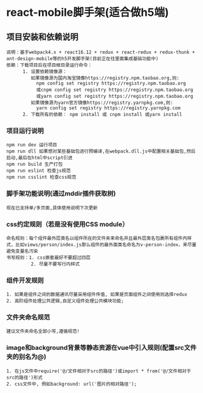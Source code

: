 # react-mobile脚手架(适合做h5端)

## 项目安装和依赖说明
```
说明：基于webpack4.x + react16.12 + redux + react-redux + redux-thunk + ant-design-mobile等的h5开发脚手架(目前正在往里面集成基础功能中)
依赖：下载项目后在项目根目录运行命令：
      1. 设置依赖镜像源：
         如果镜像源为国内淘宝镜像https://registry.npm.taobao.org,则:
           npm config set registry https://registry.npm.taobao.org
           或cnpm config set registry https://registry.npm.taobao.org
           或yarn config set registry https://registry.npm.taobao.org
         如果镜像源为yarn官方镜像https://registry.yarnpkg.com,则:
           yarn config set registry https://registry.yarnpkg.com
      2. 下载所有的依赖： npm install 或 cnpm install 或yarn install
```
### 项目运行说明
```
npm run dev 运行项目
npm run dll 如果想对某些基础包进行预编译,在webpack.dll.js中配置相关基础包,然后启动,最后在html中script引进
npm run build 生产打包
npm run eslint 检查js规范
npm run csslint 检查css规范
```

### 脚手架功能说明(通过mddir插件获取树)
```
现在已支持单/多页面,具体使用说明下次更新
```
### css约定规则（若是没有使用CSS module）
```
命名规则：每个组件最外层类名以组件所在的文件夹来命名并且最外层类名包裹所有组件内样式，比如views/person/index.js那么组件的最外面类名命名为v-person-index，来尽量避免变量名污染
书写规则：1. css嵌套最好不要超过四层
         2. 尽量不要写行内样式
```
### 组件开发规则
```
1. 如果是组件之间的数据通讯尽量采用组件传值, 如果是页面组件之间使用则选择redux
2. 高阶组件处理公共逻辑,自定义组件处理公共模块功能;
```
### 文件夹命名规范
```
建议文件夹命名全部小写,遵循规范!
```
### image和background背景等静态资源在vue中引入规则(配置src文件夹的别名为@)
```
1. 在js文件中require('@/文件相对于src的路径')或import * from('@/文件相对于src的路径')形式
2. css文件中, 例如background: url('图片的相对路径');
```
